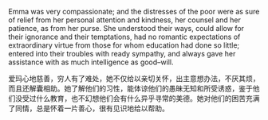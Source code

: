 Emma was very compassionate; and the distresses of the poor were as sure of relief from her personal attention and kindness, her counsel and her patience, as from her purse. She understood their ways, could allow for their ignorance and their temptations, had no romantic expectations of extraordinary virtue from those for whom education had done so little; entered into their troubles with ready sympathy, and always gave her assistance with as much intelligence as good–will. 

爱玛心地慈善，穷人有了难处，她不仅给以亲切关怀，出主意想办法，不厌其烦，而且还解囊相助。她了解他们的习性，能体谅他们的愚昧无知和所受诱惑，鉴于他们没受过什么教育，也不幻想他们会有什么异乎寻常的美德。她对他们的困苦充满了同情，总是怀着一片善心，很有见识地给以帮助。

